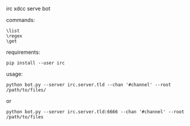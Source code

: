 irc xdcc serve bot

commands:

    \list
    \regex
    \get

requirements:

    pip install --user irc

usage:

    python bot.py --server irc.server.tld --chan '#channel' --root /path/to/files/

or

    python bot.py --server irc.server.tld:6666 --chan '#channel' --root /path/to/files
